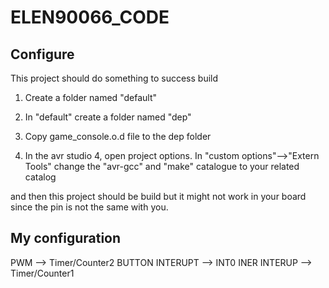 # ELEN90066_CODE


## Configure

This project should do something to success build

1. Create a folder named "default"

2. In "default" create a folder named "dep"

3. Copy game_console.o.d file to the dep folder

4. In the avr studio 4, open project options. In "custom options"-->"Extern Tools" change the "avr-gcc" and "make" catalogue to your related catalog 

and then this project should be build but it might not work in your board since the pin is not the same with you. 

## My configuration

PWM --> Timer/Counter2
BUTTON INTERUPT --> INT0
INER INTERUP --> Timer/Counter1
